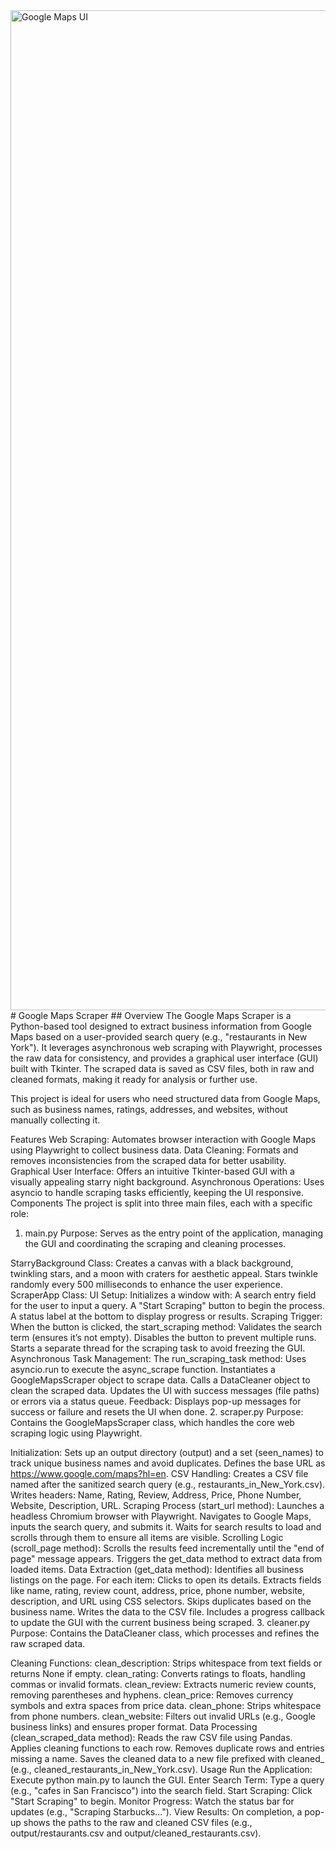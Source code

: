 <img src="https://github.com/Nickopusan13/Nickopusan-Portofolio/blob/master/Google%20Maps%20Scraper/Image/Google%20Maps%20UI.png?raw=true" width="1600" alt="Google Maps UI">  
# Google Maps Scraper
## Overview
The Google Maps Scraper is a Python-based tool designed to extract business information from Google Maps based on a user-provided search query (e.g., "restaurants in New York"). It leverages asynchronous web scraping with Playwright, processes the raw data for consistency, and provides a graphical user interface (GUI) built with Tkinter. The scraped data is saved as CSV files, both in raw and cleaned formats, making it ready for analysis or further use.

This project is ideal for users who need structured data from Google Maps, such as business names, ratings, addresses, and websites, without manually collecting it.

Features
Web Scraping: Automates browser interaction with Google Maps using Playwright to collect business data.
Data Cleaning: Formats and removes inconsistencies from the scraped data for better usability.
Graphical User Interface: Offers an intuitive Tkinter-based GUI with a visually appealing starry night background.
Asynchronous Operations: Uses asyncio to handle scraping tasks efficiently, keeping the UI responsive.
Components
The project is split into three main files, each with a specific role:

1. main.py
Purpose: Serves as the entry point of the application, managing the GUI and coordinating the scraping and cleaning processes.

StarryBackground Class:
Creates a canvas with a black background, twinkling stars, and a moon with craters for aesthetic appeal.
Stars twinkle randomly every 500 milliseconds to enhance the user experience.
ScraperApp Class:
UI Setup: Initializes a window with:
A search entry field for the user to input a query.
A "Start Scraping" button to begin the process.
A status label at the bottom to display progress or results.
Scraping Trigger: When the button is clicked, the start_scraping method:
Validates the search term (ensures it’s not empty).
Disables the button to prevent multiple runs.
Starts a separate thread for the scraping task to avoid freezing the GUI.
Asynchronous Task Management: The run_scraping_task method:
Uses asyncio.run to execute the async_scrape function.
Instantiates a GoogleMapsScraper object to scrape data.
Calls a DataCleaner object to clean the scraped data.
Updates the UI with success messages (file paths) or errors via a status queue.
Feedback: Displays pop-up messages for success or failure and resets the UI when done.
2. scraper.py
Purpose: Contains the GoogleMapsScraper class, which handles the core web scraping logic using Playwright.

Initialization:
Sets up an output directory (output) and a set (seen_names) to track unique business names and avoid duplicates.
Defines the base URL as https://www.google.com/maps?hl=en.
CSV Handling:
Creates a CSV file named after the sanitized search query (e.g., restaurants_in_New_York.csv).
Writes headers: Name, Rating, Review, Address, Price, Phone Number, Website, Description, URL.
Scraping Process (start_url method):
Launches a headless Chromium browser with Playwright.
Navigates to Google Maps, inputs the search query, and submits it.
Waits for search results to load and scrolls through them to ensure all items are visible.
Scrolling Logic (scroll_page method):
Scrolls the results feed incrementally until the "end of page" message appears.
Triggers the get_data method to extract data from loaded items.
Data Extraction (get_data method):
Identifies all business listings on the page.
For each item:
Clicks to open its details.
Extracts fields like name, rating, review count, address, price, phone number, website, description, and URL using CSS selectors.
Skips duplicates based on the business name.
Writes the data to the CSV file.
Includes a progress callback to update the GUI with the current business being scraped.
3. cleaner.py
Purpose: Contains the DataCleaner class, which processes and refines the raw scraped data.

Cleaning Functions:
clean_description: Strips whitespace from text fields or returns None if empty.
clean_rating: Converts ratings to floats, handling commas or invalid formats.
clean_review: Extracts numeric review counts, removing parentheses and hyphens.
clean_price: Removes currency symbols and extra spaces from price data.
clean_phone: Strips whitespace from phone numbers.
clean_website: Filters out invalid URLs (e.g., Google business links) and ensures proper format.
Data Processing (clean_scraped_data method):
Reads the raw CSV file using Pandas.
Applies cleaning functions to each row.
Removes duplicate rows and entries missing a name.
Saves the cleaned data to a new file prefixed with cleaned_ (e.g., cleaned_restaurants_in_New_York.csv).
Usage
Run the Application:
Execute python main.py to launch the GUI.
Enter Search Term:
Type a query (e.g., "cafes in San Francisco") into the search field.
Start Scraping:
Click "Start Scraping" to begin.
Monitor Progress:
Watch the status bar for updates (e.g., "Scraping Starbucks...").
View Results:
On completion, a pop-up shows the paths to the raw and cleaned CSV files (e.g., output/restaurants.csv and output/cleaned_restaurants.csv).

